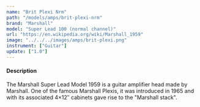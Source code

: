 ```yaml
---
name: "Brit Plexi Nrm"
path: "/models/amps/brit-plexi-nrm"
brand: "Marshall"
model: "Super Lead 100 (normal channel)"
url: "https://en.wikipedia.org/wiki/Marshall_1959"
image: "../../../images/amps/brit-plexi.png"
instrument: ["Guitar"]
update: ["1.0"]
---
```

#### Description
The Marshall Super Lead Model 1959 is a guitar amplifier head made by Marshall. One of the famous Marshall Plexis, it was introduced in 1965 and with its associated 4×12″ cabinets gave rise to the "Marshall stack".